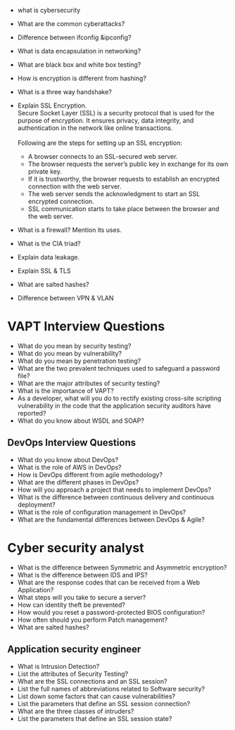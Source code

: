 - what is cybersecurity
- What are the common cyberattacks?
- Difference between ifconfig &ipconfig?
- What is data encapsulation in networking?
- What are black box and white box testing?
- How is encryption is different from hashing?
- What is a three way handshake?
- Explain SSL Encryption. <br>
  Secure Socket Layer (SSL) is a security protocol that is used for the purpose of encryption. It ensures privacy, data integrity, and authentication in the network like   online transactions.<br><br>
  Following are the steps for setting up an SSL encryption: 
  - A browser connects to an SSL-secured web server. 
  - The browser requests the server’s public key in exchange for its own private key. 
  - If it is trustworthy, the browser requests to establish an encrypted connection with the web server. 
  - The web server sends the acknowledgment to start an SSL encrypted connection. 
  - SSL communication starts to take place between the browser and the web server.
- What is a firewall? Mention its uses.
- What is the CIA triad?

- Explain data leakage.
- Explain SSL & TLS
- What are salted hashes?
- Difference between VPN & VLAN

# VAPT Interview Questions

- What do you mean by security testing?
- What do you mean by vulnerability?
- What do you mean by penetration testing?
- What are the two prevalent techniques used to safeguard a password file?
- What are the major attributes of security testing?
- What is the importance of VAPT?
- As a developer, what will you do to rectify existing cross-site scripting vulnerability in the code that the application security auditors have reported?
- What do you know about WSDL and SOAP?

## DevOps Interview Questions

- What do you know about DevOps?
- What is the role of AWS in DevOps?
- How is DevOps different from agile methodology?
- What are the different phases in DevOps?
- How will you approach a project that needs to implement DevOps?
- What is the difference between continuous delivery and continuous deployment?
- What is the role of configuration management in DevOps?
- What are the fundamental differences between DevOps & Agile?

# Cyber security analyst
- What is the difference between Symmetric and Asymmetric encryption?
- What is the difference between IDS and IPS?
- What are the response codes that can be received from a Web Application?
- What steps will you take to secure a server?
- How can identity theft be prevented?
- How would you reset a password-protected BIOS configuration?
- How often should you perform Patch management?
- What are salted hashes?

## Application security engineer
- What is Intrusion Detection?
- List the attributes of Security Testing? 
- What are the SSL connections and an SSL session?
- List the full names of abbreviations related to Software security?
- List down some factors that can cause vulnerabilities?
- List the parameters that define an SSL session connection?
- What are the three classes of intruders?
- List the parameters that define an SSL session state?
